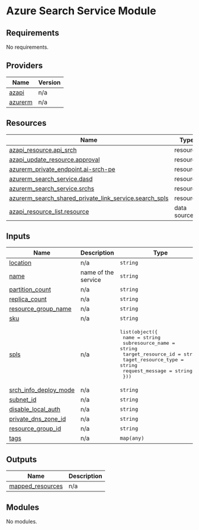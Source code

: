 <!-- BEGIN_TF_DOCS -->
# Azure Search Service Module

<!-- markdownlint-disable MD033 -->
## Requirements

No requirements.

## Providers

| Name | Version |
|------|---------|
| <a name="provider_azapi"></a> [azapi](#provider\_azapi) | n/a |
| <a name="provider_azurerm"></a> [azurerm](#provider\_azurerm) | n/a |

## Resources

| Name | Type |
|------|------|
| [azapi_resource.api_srch](https://registry.terraform.io/providers/Azure/azapi/latest/docs/resources/resource) | resource |
| [azapi_update_resource.approval](https://registry.terraform.io/providers/Azure/azapi/latest/docs/resources/update_resource) | resource |
| [azurerm_private_endpoint.ai-srch-pe](https://registry.terraform.io/providers/hashicorp/azurerm/latest/docs/resources/private_endpoint) | resource |
| [azurerm_search_service.dasd](https://registry.terraform.io/providers/hashicorp/azurerm/latest/docs/resources/search_service) | resource |
| [azurerm_search_service.srchs](https://registry.terraform.io/providers/hashicorp/azurerm/latest/docs/resources/search_service) | resource |
| [azurerm_search_shared_private_link_service.search_spls](https://registry.terraform.io/providers/hashicorp/azurerm/latest/docs/resources/search_shared_private_link_service) | resource |
| [azapi_resource_list.resource](https://registry.terraform.io/providers/Azure/azapi/latest/docs/data-sources/resource_list) | data source |

<!-- markdownlint-disable MD013 -->
## Inputs

| Name | Description | Type | Default | Required |
|------|-------------|------|---------|:--------:|
| <a name="input_location"></a> [location](#input\_location) | n/a | `string` | n/a | yes |
| <a name="input_name"></a> [name](#input\_name) | name of the service | `string` | n/a | yes |
| <a name="input_partition_count"></a> [partition\_count](#input\_partition\_count) | n/a | `string` | n/a | yes |
| <a name="input_replica_count"></a> [replica\_count](#input\_replica\_count) | n/a | `string` | n/a | yes |
| <a name="input_resource_group_name"></a> [resource\_group\_name](#input\_resource\_group\_name) | n/a | `string` | n/a | yes |
| <a name="input_sku"></a> [sku](#input\_sku) | n/a | `string` | n/a | yes |
| <a name="input_spls"></a> [spls](#input\_spls) | n/a | <pre>list(object({<br/>    name                = string<br/>    subresource_name    = string<br/>    target_resource_id  = string<br/>    taget_resource_type = string<br/>    request_message     = string<br/>  }))</pre> | n/a | yes |
| <a name="input_srch_info_deploy_mode"></a> [srch\_info\_deploy\_mode](#input\_srch\_info\_deploy\_mode) | n/a | `string` | n/a | yes |
| <a name="input_subnet_id"></a> [subnet\_id](#input\_subnet\_id) | n/a | `string` | n/a | yes |
| <a name="input_disable_local_auth"></a> [disable\_local\_auth](#input\_disable\_local\_auth) | n/a | `string` | `""` | no |
| <a name="input_private_dns_zone_id"></a> [private\_dns\_zone\_id](#input\_private\_dns\_zone\_id) | n/a | `string` | `""` | no |
| <a name="input_resource_group_id"></a> [resource\_group\_id](#input\_resource\_group\_id) | n/a | `string` | `""` | no |
| <a name="input_tags"></a> [tags](#input\_tags) | n/a | `map(any)` | `{}` | no |

## Outputs

| Name | Description |
|------|-------------|
| <a name="output_mapped_resources"></a> [mapped\_resources](#output\_mapped\_resources) | n/a |

## Modules

No modules.

  
<!-- END_TF_DOCS -->